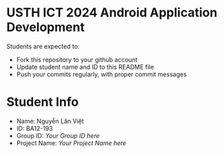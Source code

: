 USTH ICT 2024 Android Application Development
=====================================================

Students are expected to:

* Fork this repository to your github account
* Update student name and ID to this README file
* Push your commits regularly, with proper commit messages

Student Info
=======================

* Name: Nguyễn Lân Việt
* ID: BA12-193
* Group ID: *Your Group ID here*
* Project Name: *Your Project Name here*
